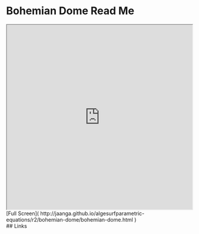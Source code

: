 Bohemian Dome Read Me
===

<iframe src='http://jaanga.github.io/algesurf/parametric-equations/r2/bohemian-dome/bohemian-dome.html' width=100% height=500px >
There is an `iframe` here. It is not visible when viewed on github.com/algesurf. To view, please see 'Project Links' below.
</iframe>
[Full Screen]( http://jaanga.github.io/algesurfparametric-equations/r2/bohemian-dome/bohemian-dome.html )
<br>
## Links 
<http://www.3d-meier.de/tut3/Seite5.html>  
